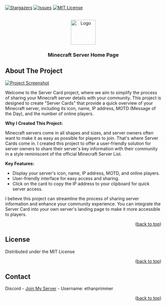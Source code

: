 <a name="readme-top"></a>

[![Stargazers][stars-shield]][stars-url]
[![Issues][issues-shield]][issues-url]
[![MIT License][license-shield]][license-url]


<br />
<div align="center">
  <a href="https://iungo.info">
    <img src="https://iungo.info/images/iungo-mascot.png" alt="Logo" width="80" height="80">
  </a>

  <h3 align="center">Minecraft Server Home Page</h3>

</div>

## About The Project

[![Project Screenshot](https://iungo.info/images/banner-example.png)](https://iungo.info)

Welcome to the Server Card project, where we aim to simplify the process of sharing your Minecraft server details with your community. This project is designed to create "Server Cards" that provide a quick overview of your Minecraft server, including its icon, name, IP address, MOTD (Message of the Day), and the number of online players.

**Why I Created This Project:**

Minecraft servers come in all shapes and sizes, and server owners often want to make it as easy as possible for players to join. That's where Server Cards come in. I created this project to offer a user-friendly solution for server owners to share their server's key information with their community in a style reminiscent of the official Minecraft Server List.

**Key Features:**
- Display your server's icon, name, IP address, MOTD, and online players.
- User-friendly interface for easy access and sharing.
- Click on the card to copy the IP address to your clipboard for quick server access.

I believe this project can streamline the process of sharing server information and enhance your community experience. You can integrate the Server Card into your own server's landing page to make it more accessible to players.


<p align="right">(<a href="#readme-top">back to top</a>)</p>


## License

Distributed under the MIT License

<p align="right">(<a href="#readme-top">back to top</a>)</p>

## Contact

Discord - [Join My Server](https://discord.gg/893Fk6rKac) - Username: ethanprimmer

<p align="right">(<a href="#readme-top">back to top</a>)</p>

[stars-shield]: https://img.shields.io/github/stars/SirHoDo/Minecraft-Server-Home-Page.svg?style=for-the-badge
[stars-url]: https://github.com/SirHoDo/Minecraft-Server-Home-Page/stargazers
[issues-shield]: https://img.shields.io/github/issues/SirHoDo/Minecraft-Server-Home-Page.svg?style=for-the-badge
[issues-url]: https://github.com/SirHoDo/Minecraft-Server-Home-Page/issues
[license-shield]: https://img.shields.io/github/license/SirHoDo/Minecraft-Server-Home-Page.svg?style=for-the-badge
[license-url]: https://github.com/SirHoDo/Minecraft-Server-Home-Page/blob/master/LICENSE.txt
